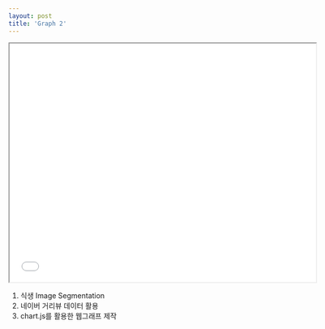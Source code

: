 ```yaml
---
layout: post
title: 'Graph 2'
---
```


<iframe src="/assets/graph.html" width="120%" height="470px"></iframe>

1. 식생 Image Segmentation<br>
2. 네이버 거리뷰 데이터 활용<br>
3. chart.js를 활용한 웹그래프 제작
